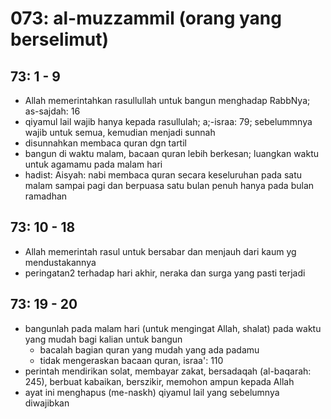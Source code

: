 # 073: al-muzzammil (orang yang berselimut)

## 73: 1 - 9
* Allah memerintahkan rasullullah untuk bangun menghadap RabbNya; as-sajdah: 16
* qiyamul lail wajib hanya kepada rasullulah; a;-israa: 79;
  sebelummnya wajib untuk semua, kemudian menjadi sunnah
* disunnahkan membaca quran dgn tartil
* bangun di waktu malam, bacaan quran lebih berkesan;
  luangkan waktu untuk agamamu pada malam hari
* hadist: Aisyah:
  nabi membaca quran secara keseluruhan pada satu malam sampai pagi dan
  berpuasa satu bulan penuh hanya pada bulan ramadhan

## 73: 10 - 18
* Allah memerintah rasul untuk bersabar dan menjauh dari kaum yg mendustakannya
* peringatan2 terhadap hari akhir, neraka dan surga yang pasti terjadi

## 73: 19 - 20
* bangunlah pada malam hari (untuk mengingat Allah, shalat) pada
  waktu yang mudah bagi kalian untuk bangun
  * bacalah bagian quran yang mudah yang ada padamu
  * tidak mengeraskan bacaan quran, israa': 110
* perintah mendirikan solat, membayar zakat, bersadaqah (al-baqarah: 245),
  berbuat kabaikan, berszikir, memohon ampun kepada Allah
* ayat ini menghapus (me-naskh) qiyamul lail yang sebelumnya diwajibkan
